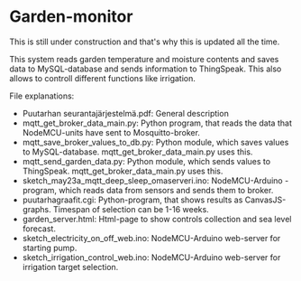 # Garden-monitor

This is still under construction and that's why this is updated all the time.

This system reads garden temperature and moisture contents and saves data to MySQL-database and sends information to ThingSpeak. This also allows to controll different functions like irrigation.

File explanations:
- Puutarhan seurantajärjestelmä.pdf: General description
- mqtt_get_broker_data_main.py: Python program, that reads the data that NodeMCU-units have sent to Mosquitto-broker.
- mqtt_save_broker_values_to_db.py: Python module, which saves values to MySQL-database. mqtt_get_broker_data_main.py uses this.
- mqtt_send_garden_data.py: Python module, which sends values to ThingSpeak. mqtt_get_broker_data_main.py uses this.
- sketch_may23a_mqtt_deep_sleep_omaserveri.ino: NodeMCU-Arduino -program, which reads data from sensors and sends them to broker.
- puutarhagraafit.cgi: Python-program, that shows results as CanvasJS-graphs. Timespan of selection can be 1-16 weeks.
- garden_server.html: Html-page to show controls collection and sea level forecast.
- sketch_electricity_on_off_web.ino: NodeMCU-Arduino web-server for starting pump.
- sketch_irrigation_control_web.ino: NodeMCU-Arduino web-server for irrigation target selection.

